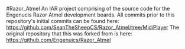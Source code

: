 #Razor_Atmel
An IAR project comprising of the source code for the Engenucis Razor Atmel development boards.
All commits prior to this repository's initial commits can be found here: https://github.com/SeanTheSheepCS/Razor_Atmel/tree/MidiPlayer
The original repository that this was forked from is here: https://github.com/Engenuics/Razor_Atmel
